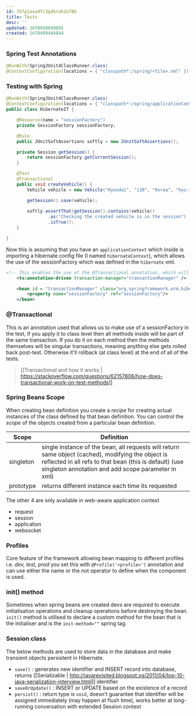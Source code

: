```yaml
---
id: 7kfpjaxw4fc3g4broh2e78k
title: Tests
desc: ''
updated: 1670948699895
created: 1670499446844
---
```

### Spring Test Annotations
```java
@RunWith(SpringJUnit4ClassRunner.class)
@ContextConfiguration(locations = { "classpath*:/spring/<file>.xml" })
```

### Testing with Spring
```Java
@RunWith(SpringJUnit4ClassRunner.class)
@ContextConfiguration(locations = { "classpath*:/spring/applicationContext.xml" })
public class HibernateIT {

    @Resource(name = "sessionFactory")
    private SessionFactory sessionFactory;

    @Rule
    public JUnitSoftAssertions softly = new JUnitSoftAssertions();

    private Session getSession() {
        return sessionFactory.getCurrentSession();
    }

    @Test
    @Transactional
    public void createVehicle() {
        Vehicle vehicle = new Vehicle("Hyundai", "i10", "Korea", "hyu-i10", 30);

        getSession().save(vehicle);
        
        softly.assertThat(getSession().contains(vehicle))
                .as("Checking the created vehicle is in the session")
                .isTrue();
    }

}
```
Now this is assuming that you have an `applicationContext` which inside is importing a hibernate config file (I named `hibernateContext`), which allows the use of the sessionFactory which was defined in the `hibernate` xml.
```XML
<!-- This enables the use of the @Transactional annotation, which will be relevant for reusable testing and in later tutorials -->
    <tx:annotation-driven transaction-manager="transactionManager" />

    <bean id = "transactionManager" class="org.springframework.orm.hibernate4.HibernateTransactionManager">
        <property name="sessionFactory" ref="sessionFactory"/>
    </bean>
```

### @Transactional
This is an annotation used that allows us to make use of a sessionFactory in the test, if you apply it to class level then all methods inside will be part of the same transaction. 
If you do it on each method then the methods themselves will be singular transactions, meaning anything else gets rolled back post-test.
Otherwise it'll rollback (at class level) at the end of all of the tests.
> [[Transactional and how it works | https://stackoverflow.com/questions/62157806/how-does-transactional-work-on-test-methods]]

### Spring Beans Scope
When creating bean definition you create a *recipe* for creating actual instances of the class defined by that bean definition. You can control the *scope* of the objects created from a particular bean definition.
 
 Scope | Definition
---------|-----------
singleton   | single instance of the bean, all requests will return same object (cached), modifying the object is reflected in all refs to that bean (this is default) (use singleton annotation and add scope parameter in xml)
prototype   | returns different instance each time its requested

The other 4 are only available in web-aware application context
- request      
- session      
- application  
- websocket    

### Profiles
Core feature of the framework allowing bean mapping to different profiles i.e. *dev, test, prod* you set this with `@Profile('<profile>')` annotation and can use either the name or the not operator to define when the component is used.

### init() method
Sometimes when spring beans are created devs are required to execute initialisation operations and cleanup operations before destroying the bean.
`init()` method is utilised to declare a custom method for the bean that is the initialiser and is the `init-method=""` spring <bean> tag.


### Session class
The below methods are used to store data in the database and make transient objects persistent in Hibernate.
- `save()` : generates new identifier and INSERT record into database, returns [[Serializable | http://javarevisited.blogspot.sg/2011/04/top-10-java-serialization-interview.html]] identifier
- `saveOrUpdate()` : INSERT or UPDATE based on the existence of a record
- `persist()` : return type is `void`, doesn't guarantee that identifier will be assigned immediately (may happen at flush time), works better at long-running conversation with extended Session context
